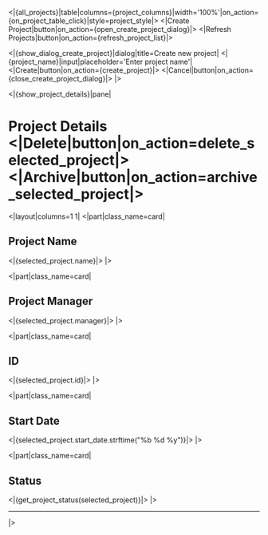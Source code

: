 <|{all_projects}|table|columns={project_columns}|width='100%'|on_action={on_project_table_click}|style=project_style|>
<|Create Project|button|on_action={open_create_project_dialog}|>
<|Refresh Projects|button|on_action={refresh_project_list}|>

<|{show_dialog_create_project}|dialog|title=Create new project|
<|{project_name}|input|placeholder='Enter project name'|
<|Create|button|on_action={create_project}|>
<|Cancel|button|on_action={close_create_project_dialog}|>
|>

<|{show_project_details}|pane|

# Project Details <|Delete|button|on_action=delete_selected_project|> <|Archive|button|on_action=archive_selected_project|>

<|layout|columns=1 1|
<|part|class_name=card|
## Project Name
<|{selected_project.name}|>
|>

<|part|class_name=card|
## Project Manager
<|{selected_project.manager}|>
|>

<|part|class_name=card|
## ID
<|{selected_project.id}|>
|>

<|part|class_name=card|
## Start Date
<|{selected_project.start_date.strftime("%b %d %y")}|>
|>

<|part|class_name=card|
## Status
<|{get_project_status(selected_project)}|>
|>

----
|>
